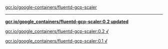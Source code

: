[gcr.io/google-containers/fluentd-gcp-scaler](https://hub.docker.com/r/sqeven/fluentd-gcp-scaler/tags/) 

----
**[gcr.io/google_containers/fluentd-gcp-scaler:0.2 updated](https://hub.docker.com/r/sqeven/fluentd-gcp-scaler/tags/)**

[gcr.io/google_containers/fluentd-gcp-scaler:0.2 √](https://hub.docker.com/r/sqeven/fluentd-gcp-scaler/tags/)

[gcr.io/google_containers/fluentd-gcp-scaler:0.1 √](https://hub.docker.com/r/sqeven/fluentd-gcp-scaler/tags/)

